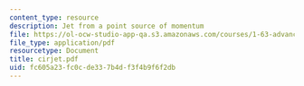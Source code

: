 ```yaml
---
content_type: resource
description: Jet from a point source of momentum
file: https://ol-ocw-studio-app-qa.s3.amazonaws.com/courses/1-63-advanced-fluid-dynamics-of-the-environment-fall-2002/fc605a23fc0cde337b4df3f4b9f6f2db_cirjet.pdf
file_type: application/pdf
resourcetype: Document
title: cirjet.pdf
uid: fc605a23-fc0c-de33-7b4d-f3f4b9f6f2db
---
```

